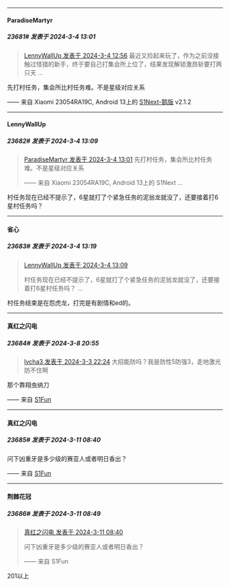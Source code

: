 ﻿*****

####  ParadiseMartyr  
##### 23681#       发表于 2024-3-4 13:01

<blockquote><a href="httphttps://bbs.saraba1st.com/2b/forum.php?mod=redirect&amp;goto=findpost&amp;pid=64141010&amp;ptid=1960475" target="_blank">LennyWallUp 发表于 2024-3-4 12:56</a>
最近又捡起来玩了，作为之前没接触过怪猎的新手，终于要自己打集会所上位了，结果发现解锁激昂斩要打两只天 ...</blockquote>
先打村任务，集会所比村任务难。不是星级对应关系

—— 来自 Xiaomi 23054RA19C, Android 13上的 [S1Next-鹅版](https://github.com/ykrank/S1-Next/releases) v2.1.2


*****

####  LennyWallUp  
##### 23682#       发表于 2024-3-4 13:09

<blockquote><a href="httphttps://bbs.saraba1st.com/2b/forum.php?mod=redirect&amp;goto=findpost&amp;pid=64141047&amp;ptid=1960475" target="_blank">ParadiseMartyr 发表于 2024-3-4 13:01</a>
先打村任务，集会所比村任务难。不是星级对应关系

—— 来自 Xiaomi 23054RA19C, Android 13上的 S1Next ...</blockquote>
村任务现在已经不提示了，6星就打了个紧急任务的泥翁龙就没了，还要接着打6星村任务吗？


*****

####  省心  
##### 23683#       发表于 2024-3-4 13:19

<blockquote><a href="httphttps://bbs.saraba1st.com/2b/forum.php?mod=redirect&amp;goto=findpost&amp;pid=64141124&amp;ptid=1960475" target="_blank">LennyWallUp 发表于 2024-3-4 13:09</a>

村任务现在已经不提示了，6星就打了个紧急任务的泥翁龙就没了，还要接着打6星村任务吗？ ...</blockquote>
村任务结束是在怨虎龙，打完是有剧情和ed的。

*****

####  真红之闪电  
##### 23684#       发表于 2024-3-8 20:55

<blockquote><a href="httphttps://bbs.saraba1st.com/2b/forum.php?mod=redirect&amp;goto=findpost&amp;pid=64135358&amp;ptid=1960475" target="_blank">lvcha3 发表于 2024-3-3 22:24</a>
大招能防吗？我是防性5防强3，走地激光防不住啊</blockquote>
那个靠翔虫纳刀

—— 来自 [S1Fun](https://s1fun.koalcat.com)


*****

####  真红之闪电  
##### 23685#       发表于 2024-3-11 08:40

问下凶重牙是多少级的赛亚人或者明日香出？

—— 来自 [S1Fun](https://s1fun.koalcat.com)


*****

####  荆棘花冠  
##### 23686#       发表于 2024-3-11 08:49

<blockquote><a href="httphttps://bbs.saraba1st.com/2b/forum.php?mod=redirect&amp;goto=findpost&amp;pid=64214334&amp;ptid=1960475" target="_blank">真红之闪电 发表于 2024-3-11 08:40</a>

问下凶重牙是多少级的赛亚人或者明日香出？

—— 来自 S1Fun</blockquote>
201以上


